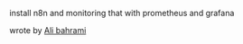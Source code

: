 install n8n and monitoring that with prometheus and grafana

wrote by [Ali bahrami](https://github.com/alibahrami2)
